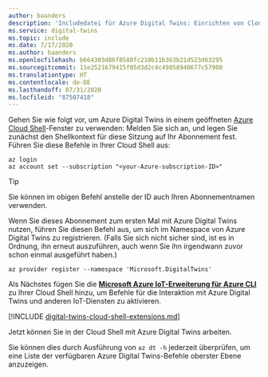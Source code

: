 ```yaml
---
author: baanders
description: 'Includedatei für Azure Digital Twins: Einrichten von Cloud Shell und IoT-Erweiterung'
ms.service: digital-twins
ms.topic: include
ms.date: 7/17/2020
ms.author: baanders
ms.openlocfilehash: b664303d86f8588fc210b11b363b21d523d63295
ms.sourcegitcommit: 11e2521679415f05d3d2c4c49858940677c57900
ms.translationtype: HT
ms.contentlocale: de-DE
ms.lasthandoff: 07/31/2020
ms.locfileid: "87507418"
---
```

Gehen Sie wie folgt vor, um Azure Digital Twins in einem geöffneten [Azure Cloud Shell](https://shell.azure.com)-Fenster zu verwenden: Melden Sie sich an, und legen Sie zunächst den Shellkontext für diese Sitzung auf Ihr Abonnement fest. Führen Sie diese Befehle in Ihrer Cloud Shell aus:

```azurecli
az login
az account set --subscription "<your-Azure-subscription-ID>"
```
> [!TIP]
> Sie können im obigen Befehl anstelle der ID auch Ihren Abonnementnamen verwenden. 

Wenn Sie dieses Abonnement zum ersten Mal mit Azure Digital Twins nutzen, führen Sie diesen Befehl aus, um sich im Namespace von Azure Digital Twins zu registrieren. (Falls Sie sich nicht sicher sind, ist es in Ordnung, ihn erneut auszuführen, auch wenn Sie ihn irgendwann zuvor schon einmal ausgeführt haben.)

```azurecli
az provider register --namespace 'Microsoft.DigitalTwins'
```

Als Nächstes fügen Sie die [**Microsoft Azure IoT-Erweiterung für Azure CLI**](https://docs.microsoft.com/cli/azure/ext/azure-iot/iot?view=azure-cli-latest) zu Ihrer Cloud Shell hinzu, um Befehle für die Interaktion mit Azure Digital Twins und anderen IoT-Diensten zu aktivieren. 

[!INCLUDE [digital-twins-cloud-shell-extensions.md](digital-twins-cloud-shell-extensions.md)]

Jetzt können Sie in der Cloud Shell mit Azure Digital Twins arbeiten.

Sie können dies durch Ausführung von `az dt -h` jederzeit überprüfen, um eine Liste der verfügbaren Azure Digital Twins-Befehle oberster Ebene anzuzeigen.
